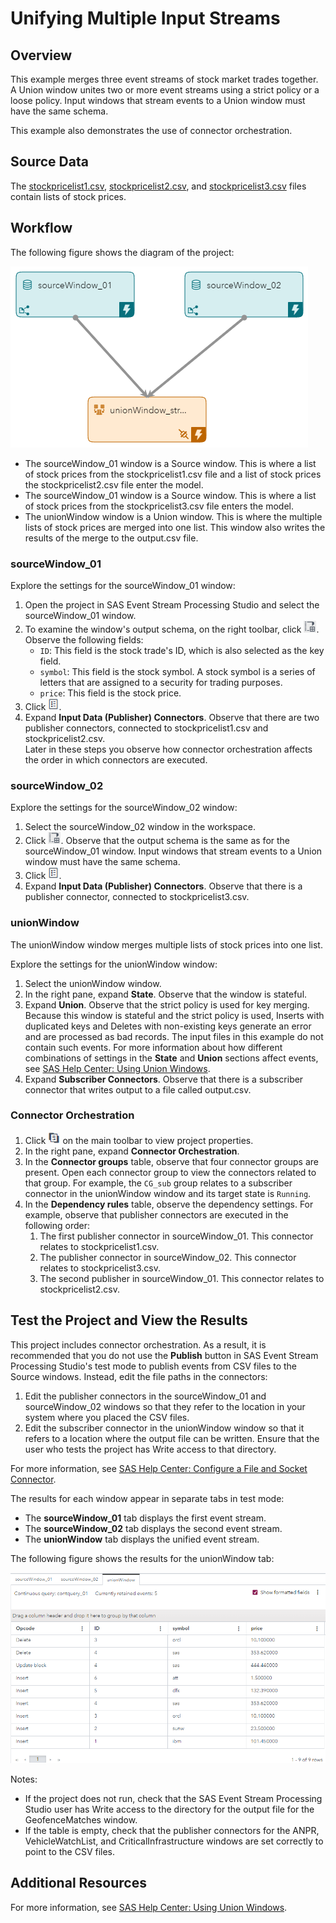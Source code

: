 # Unifying Multiple Input Streams
## Overview

This example merges three event streams of stock market trades together. A Union window unites two or more event streams using a strict policy or a loose policy. Input windows that stream events to a Union window must have the same schema.

This example also demonstrates the use of connector orchestration.

## Source Data

The [stockpricelist1.csv](stockpricelist1.csv), [stockpricelist2.csv](stockpricelist2.csv), and [stockpricelist3.csv](stockpricelist3.csv) files contain lists of stock prices. 

## Workflow
The following figure shows the diagram of the project:

![Diagram of the project](img/union-window-example.png "Diagram of the project")

- The sourceWindow_01 window is a Source window. This is where a list of stock prices from the stockpricelist1.csv file and a list of stock prices the stockpricelist2.csv file enter the model.
- The sourceWindow_01 window is a Source window. This is where a list of stock prices from the stockpricelist3.csv file enters the model.
- The unionWindow window is a Union window. This is where the multiple lists of stock prices are merged into one list. This window also writes the results of the merge to the output.csv file.

### sourceWindow_01

Explore the settings for the sourceWindow_01 window:
1. Open the project in SAS Event Stream Processing Studio and select the sourceWindow_01 window. 
2. To examine the window's output schema, on the right toolbar, click ![Output Schema](img/output-schema-icon.png "Output Schema"). Observe the following fields: 
   - `ID`: This field is the stock trade's ID, which is also selected as the key field.
   - `symbol`: This field is the stock symbol. A stock symbol is a series of letters that are assigned to a security for trading purposes.
   - `price`: This field is the stock price.
3. Click ![Properties](img/show-properties-icon.png "Properties"). 
4. Expand **Input Data (Publisher) Connectors**. Observe that there are two publisher connectors, connected to stockpricelist1.csv and stockpricelist2.csv. <br/>Later in these steps you observe how connector orchestration affects the order in which connectors are executed.

### sourceWindow_02

Explore the settings for the sourceWindow_02 window:
1. Select the sourceWindow_02 window in the workspace. 
2. Click ![Output Schema](img/output-schema-icon.png "Output Schema"). Observe that the output schema is the same as for the sourceWindow_01 window. Input windows that stream events to a Union window must have the same schema.
3. Click ![Properties](img/show-properties-icon.png "Properties"). 
4. Expand **Input Data (Publisher) Connectors**. Observe that there is a publisher connector, connected to stockpricelist3.csv.

### unionWindow

The unionWindow window merges multiple lists of stock prices into one list.

Explore the settings for the unionWindow window:
1. Select the unionWindow window. 
2. In the right pane, expand **State**. Observe that the window is stateful.
3. Expand **Union**. Observe that the strict policy is used for key merging. Because this window is stateful and the strict policy is used, Inserts with duplicated keys and Deletes with non-existing keys generate an error and are processed as bad records. The input files in this example do not contain such events. For more information about how different combinations of settings in the **State** and **Union** sections affect events, see [SAS Help Center: Using Union Windows](https://documentation.sas.com/?cdcId=espcdc&cdcVersion=default&docsetId=espcreatewindows&docsetTarget=n0nqt12sgro7rnn1jfg4ql0qsafw).
4. Expand **Subscriber Connectors**. Observe that there is a subscriber connector that writes output to a file called output.csv.

### Connector Orchestration

1. Click ![Project](img/project-properties-button.png "Project") on the main toolbar to view project properties.
2. In the right pane, expand **Connector Orchestration**. 
3. In the **Connector groups** table, observe that four connector groups are present. Open each connector group to view the connectors related to that group. For example, the `CG_sub` group relates to a subscriber connector in the unionWindow window and its target state is `Running`.
4. In the **Dependency rules** table, observe the dependency settings. For example, observe that publisher connectors are executed in the following order: 
   1. The first publisher connector in sourceWindow_01. This connector relates to stockpricelist1.csv.
   2. The publisher connector in sourceWindow_02. This connector relates to stockpricelist3.csv.
   3. The second publisher in sourceWindow_01. This connector relates to stockpricelist2.csv.

## Test the Project and View the Results

This project includes connector orchestration. As a result, it is recommended that you do not use the **Publish** button in SAS Event Stream Processing Studio's test mode to publish events from CSV files to the Source windows. Instead, edit the file paths in the connectors:
1. Edit the publisher connectors in the sourceWindow_01 and sourceWindow_02 windows so that they refer to the location in your system where you placed the CSV files. 
2. Edit the subscriber connector in the unionWindow window so that it refers to a location where the output file can be written. Ensure that the user who tests the project has Write access to that directory. 

For more information, see [SAS Help Center: Configure a File and Socket Connector](https://go.documentation.sas.com/doc/en/espcdc/default/espstudio/n0esv2n0cbbpgcn1r281krr1iv6q.htm#n0y87cwr7q5vo6n1qlfcey182vt6).

The results for each window appear in separate tabs in test mode:
- The **sourceWindow_01** tab displays the first event stream.
- The **sourceWindow_02** tab displays the second event stream.
- The **unionWindow** tab displays the unified event stream.

The following figure shows the results for the unionWindow tab:

![unionWindow tab](img/unionWindow.png "unionWindow tab")

Notes:
- If the project does not run, check that the SAS Event Stream Processing Studio user has Write access to the directory for the output file for the GeofenceMatches window.
- If the table is empty, check that the publisher connectors for the ANPR, VehicleWatchList, and CriticalInfrastructure windows are set correctly to point to the CSV files.

## Additional Resources
For more information, see [SAS Help Center: Using Union Windows](https://documentation.sas.com/?cdcId=espcdc&cdcVersion=default&docsetId=espcreatewindows&docsetTarget=n0nqt12sgro7rnn1jfg4ql0qsafw).
